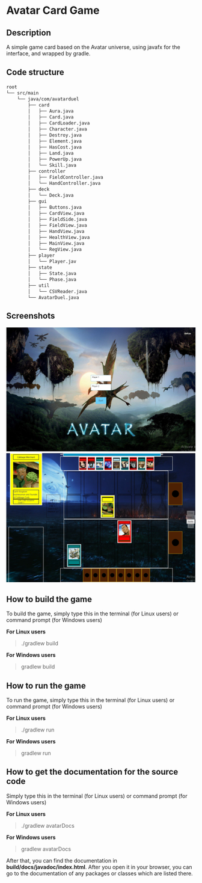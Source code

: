 # Avatar Card Game

## Description

A simple game card based on the Avatar universe, using javafx for the interface, and wrapped by gradle.

## Code structure
```
root
└── src/main
    └── java/com/avatarduel
        ├── card
        │   ├── Aura.java
        │   ├── Card.java
        │   ├── CardLoader.java
        │   ├── Character.java
        │   ├── Destroy.java
        │   ├── Element.java
        │   ├── HasCost.java
        │   ├── Land.java
        │   ├── PowerUp.java
        │   └── Skill.java
        ├── controller
        │   ├── FieldController.java
        │   └── HandController.java
        ├── deck
        │   └── Deck.java
        ├── gui
        │   ├── Buttons.java
        │   ├── CardView.java
        │   ├── FieldSide.java
        │   ├── FieldView.java
        │   ├── HandView.java
        │   ├── HealthView.java
        │   ├── MainView.java
        │   └── RegView.java
        ├── player
        │   └── Player.jav
        ├── state
        │   ├── State.java
        │   └── Phase.java
        ├── util
        │   └── CSVReader.java
        └── AvatarDuel.java

```
## Screenshots
![Register Screen](images/Main.jpg)
![Gameplay Screen](images/Play.jpg)



## How to build the game
To build the game, simply type this in the terminal (for Linux users) or command prompt (for Windows users)

**For Linux users**
>./gradlew build

**For Windows users**
>gradlew build

## How to run the game
To run the game, simply type this in the terminal (for Linux users) or command prompt (for Windows users)

**For Linux users**
>./gradlew run

**For Windows users**
>gradlew run

## How to get the documentation for the source code
Simply type this in the terminal (for Linux users) or command prompt (for Windows users)

**For Linux users**
>./gradlew avatarDocs

**For Windows users**
>gradlew avatarDocs

After that, you can find the documentation in **build/docs/javadoc/index.html**.
After you open it in your browser, you can go to the documentation of any packages or classes which are listed there.
